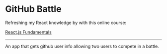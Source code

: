 GitHub Battle
=============

Refreshing my React knowledge by with this online course:

[React.js Fundamentals](https://online.reacttraining.com/courses/enrolled/50507)

***

An app that gets github user info allowing two users to compete in a battle.
